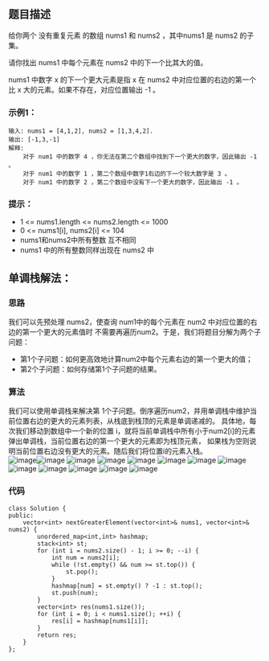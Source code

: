 ## 题目描述
给你两个 没有重复元素 的数组 nums1 和 nums2 ，其中nums1 是 nums2 的子集。

请你找出 nums1 中每个元素在 nums2 中的下一个比其大的值。

nums1 中数字 x 的下一个更大元素是指 x 在 nums2 中对应位置的右边的第一个比 x 大的元素。如果不存在，对应位置输出 -1 。

### 示例1：
```
输入: nums1 = [4,1,2], nums2 = [1,3,4,2].
输出: [-1,3,-1]
解释:
    对于 num1 中的数字 4 ，你无法在第二个数组中找到下一个更大的数字，因此输出 -1 。
    对于 num1 中的数字 1 ，第二个数组中数字1右边的下一个较大数字是 3 。
    对于 num1 中的数字 2 ，第二个数组中没有下一个更大的数字，因此输出 -1 。
```

### 提示：
* 1 <= nums1.length <= nums2.length <= 1000
* 0 <= nums1[i], nums2[i] <= 104
* nums1和nums2中所有整数 互不相同
* nums1 中的所有整数同样出现在 nums2 中


## 单调栈解法：
### 思路
我们可以先预处理 nums2，使查询 num1中的每个元素在 num2 中对应位置的右边的第一个更大的元素值时
不需要再遍历num2。于是，我们将题目分解为两个子问题：
* 第1个子问题：如何更高效地计算num2中每个元素右边的第一个更大的值；
* 第2个子问题：如何存储第1个子问题的结果。

### 算法
我们可以使用单调栈来解决第 1个子问题。倒序遍历num2，并用单调栈中维护当前位置右边的更大的元素列表，从栈底到栈顶的元素是单调递减的。
具体地，每次我们移动到数组中一个新的位置 i，就将当前单调栈中所有小于num2[i]的元素弹出单调栈，当前位置右边的第一个更大的元素即为栈顶元素，
如果栈为空则说明当前位置右边没有更大的元素。随后我们将位置i的元素入栈。</br>
![image](https://user-images.githubusercontent.com/53366129/138804347-da2b5d5c-ca3d-41b5-a686-b9bfcd1c1630.png)![image](https://user-images.githubusercontent.com/53366129/138804390-be8d9ede-34d6-43e0-9923-9b53358aefda.png)
![image](https://user-images.githubusercontent.com/53366129/138804407-02517457-8eab-4268-bc3b-993aec324dad.png)
![image](https://user-images.githubusercontent.com/53366129/138804414-915c1832-66d9-4e47-9e4f-56fddf746098.png)
![image](https://user-images.githubusercontent.com/53366129/138804430-00e8e327-7e63-4186-9ef3-c44cdf5113c0.png)
![image](https://user-images.githubusercontent.com/53366129/138804446-703b8e97-9e0b-4784-b36d-7e5be9a9d5ea.png)
![image](https://user-images.githubusercontent.com/53366129/138804456-38f02958-3fa0-4145-8797-7460cf89892a.png)
![image](https://user-images.githubusercontent.com/53366129/138804462-4cf35273-7201-4655-945d-6ee4550c8112.png)
![image](https://user-images.githubusercontent.com/53366129/138804473-23e37954-0656-4349-afc2-70dfafda2f83.png)
![image](https://user-images.githubusercontent.com/53366129/138804483-4b18fbe7-9a6a-4921-932e-8903c979a073.png)
![image](https://user-images.githubusercontent.com/53366129/138804493-cad3f139-5474-4774-92b9-9298526d2c86.png)
![image](https://user-images.githubusercontent.com/53366129/138804514-e8458af3-14b4-4918-885b-991a4846a758.png)
![image](https://user-images.githubusercontent.com/53366129/138804534-eb78eb0b-ad91-4ddd-a582-c5166b8f8e60.png)


### 代码
```
class Solution {
public:
    vector<int> nextGreaterElement(vector<int>& nums1, vector<int>& nums2) {
        unordered_map<int,int> hashmap;
        stack<int> st;
        for (int i = nums2.size() - 1; i >= 0; --i) {
            int num = nums2[i];
            while (!st.empty() && num >= st.top()) {
                st.pop();
            }
            hashmap[num] = st.empty() ? -1 : st.top();
            st.push(num);
        }
        vector<int> res(nums1.size());
        for (int i = 0; i < nums1.size(); ++i) {
            res[i] = hashmap[nums1[i]];
        }
        return res;
    }
};
```


